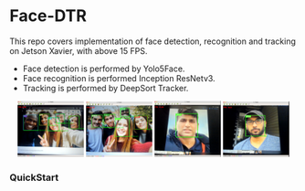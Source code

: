 # Face-DTR
This repo covers implementation of face detection, recognition and tracking  on Jetson Xavier, with above 15 FPS. 
* Face detection is performed by Yolo5Face.
* Face recognition is performed Inception ResNetv3.
* Tracking is performed by DeepSort Tracker.
<p align='center'>
<img src="images/res2.png" width="23%"></img>
<img src="images/res3.png" width="23%"></img>
<img src="images/res4.png" width="23%"></img>
<img src="images/res5.png" width="23%"></img> 
</p>
<h3>QuickStart</h3>
